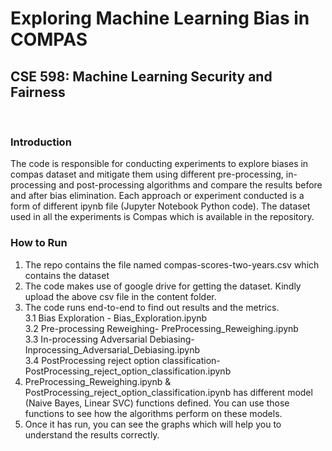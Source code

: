 # Exploring Machine Learning Bias in COMPAS
## CSE 598: Machine Learning Security and Fairness
<br>

### Introduction
The code is responsible for conducting experiments to explore biases in compas dataset and mitigate them using different pre-processing, in-processing and post-processing algorithms and compare the results before and after bias elimination.  Each approach or experiment conducted is a form of different ipynb file (Jupyter Notebook Python code). The dataset used in all the experiments is Compas which is available in the repository.

### How to Run
1. The repo contains the file named compas-scores-two-years.csv which contains the dataset <br>
2. The code makes use of google drive for getting the dataset. Kindly upload the above csv file in the content folder. <br>
3. The code runs end-to-end to find out results and the metrics.
<br>3.1 Bias Exploration - Bias_Exploration.ipynb
<br>3.2 Pre-processing Reweighing- PreProcessing_Reweighing.ipynb
<br>3.3 In-processing Adversarial Debiasing- Inprocessing_Adversarial_Debiasing.ipynb
<br>3.4 PostProcessing reject option classification- PostProcessing_reject_option_classification.ipynb
4. PreProcessing_Reweighing.ipynb & PostProcessing_reject_option_classification.ipynb has different model (Naive Bayes, Linear SVC) functions defined. You can use those functions to see how the algorithms perform on these models.
5. Once it has run, you can see the graphs which will help you to understand the results correctly.